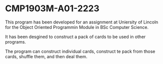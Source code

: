 # CMP1903M-A01-2223

This program has been developed for an assignment at Uniersity of Lincoln for the Object Oriented Programmin Module in BSc Computer Science.

It has been desgined to construct a pack of cards to be used in other programs.

The program can construct individual cards, construct te pack from those cards, shuffle them, and then deal them.
